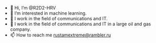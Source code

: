 - 👋 Hi, I’m @R2D2-HRV
- 👀 I’m interested in machine learning.
- 🌱 I work in the field of communications and IT.
- 💞️ I work in the field of communications and IT in a large oil and gas company.
- 📫 How to reach me rustamextreme@rambler.ru

<!---
R2D2-HRV/R2D2-HRV is a ✨ special ✨ repository because its `README.md` (this file) appears on your GitHub profile.
You can click the Preview link to take a look at your changes.
--->
